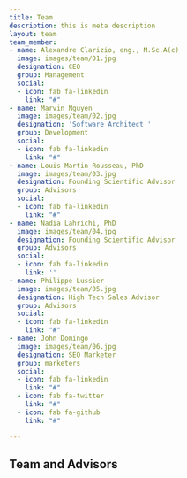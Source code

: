 ```yaml
---
title: Team
description: this is meta description
layout: team
team_member:
- name: Alexandre Clarizio, eng., M.Sc.A(c)
  image: images/team/01.jpg
  designation: CEO
  group: Management
  social:
  - icon: fab fa-linkedin
    link: "#"
- name: Marvin Nguyen
  image: images/team/02.jpg
  designation: 'Software Architect '
  group: Development
  social:
  - icon: fab fa-linkedin
    link: "#"
- name: Louis-Martin Rousseau, PhD
  image: images/team/03.jpg
  designation: Founding Scientific Advisor
  group: Advisors
  social:
  - icon: fab fa-linkedin
    link: "#"
- name: Nadia Lahrichi, PhD
  image: images/team/04.jpg
  designation: Founding Scientific Advisor
  group: Advisors
  social:
  - icon: fab fa-linkedin
    link: ''
- name: Philippe Lussier
  image: images/team/05.jpg
  designation: High Tech Sales Advisor
  group: Advisors
  social:
  - icon: fab fa-linkedin
    link: "#"
- name: John Domingo
  image: images/team/06.jpg
  designation: SEO Marketer
  group: marketers
  social:
  - icon: fab fa-linkedin
    link: "#"
  - icon: fab fa-twitter
    link: "#"
  - icon: fab fa-github
    link: "#"

---
```

## **Team and Advisors**
